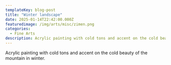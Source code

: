 ```yaml
---
templateKey: blog-post
title: "Winter landscape"
date: 2025-01-14T22:42:00.000Z
featuredimage: /img/arts/misc/zimen.png
categories:
  - Fine Arts 
description: Acrylic painting with cold tons and accent on the cold beauty of the mountain in winter.
---
```

Acrylic painting with cold tons and accent on the cold beauty of the mountain in winter.
